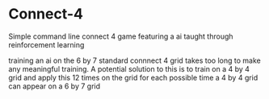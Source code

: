# Connect-4
Simple command line connect 4 game featuring a ai taught through reinforcement learning

training an ai on the 6 by 7 standard connnect 4 grid takes too long to make any meaningful training.
A potential solution to this is to train on a 4 by 4 grid and apply this 12 times on the grid for each possible time a 4 by 4 grid can appear on a 6 by 7 grid
